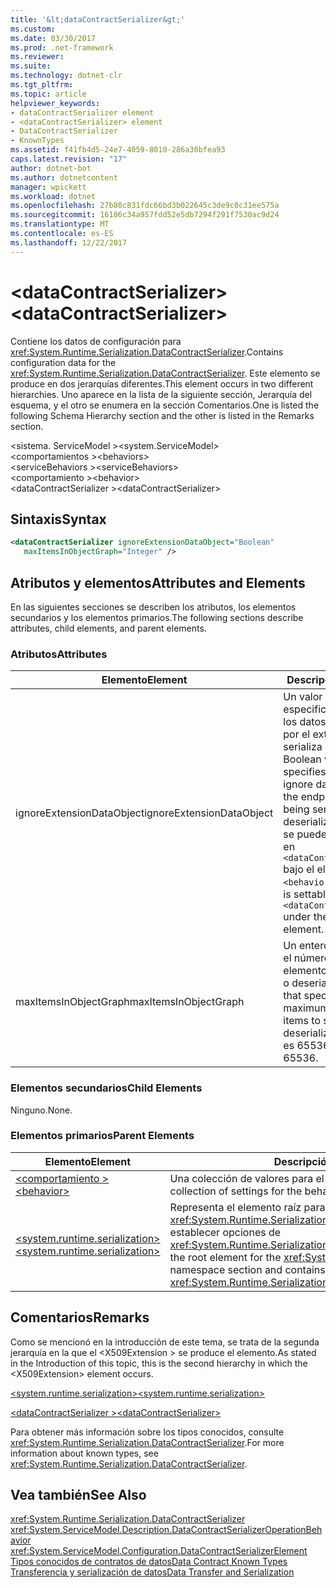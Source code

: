 ```yaml
---
title: '&lt;dataContractSerializer&gt;'
ms.custom: 
ms.date: 03/30/2017
ms.prod: .net-framework
ms.reviewer: 
ms.suite: 
ms.technology: dotnet-clr
ms.tgt_pltfrm: 
ms.topic: article
helpviewer_keywords:
- dataContractSerializer element
- <dataContractSerializer> element
- DataContractSerializer
- KnownTypes
ms.assetid: f41fb4d5-24e7-4059-8010-286a30bfea93
caps.latest.revision: "17"
author: dotnet-bot
ms.author: dotnetcontent
manager: wpickett
ms.workload: dotnet
ms.openlocfilehash: 27b80c831fdc66bd3b022645c3de9c0c31ee575a
ms.sourcegitcommit: 16186c34a957fdd52e5db7294f291f7530ac9d24
ms.translationtype: MT
ms.contentlocale: es-ES
ms.lasthandoff: 12/22/2017
---
```

# <a name="ltdatacontractserializergt"></a><span data-ttu-id="740dc-102">&lt;dataContractSerializer&gt;</span><span class="sxs-lookup"><span data-stu-id="740dc-102">&lt;dataContractSerializer&gt;</span></span>
<span data-ttu-id="740dc-103">Contiene los datos de configuración para <xref:System.Runtime.Serialization.DataContractSerializer>.</span><span class="sxs-lookup"><span data-stu-id="740dc-103">Contains configuration data for the <xref:System.Runtime.Serialization.DataContractSerializer>.</span></span> <span data-ttu-id="740dc-104">Este elemento se produce en dos jerarquías diferentes.</span><span class="sxs-lookup"><span data-stu-id="740dc-104">This element occurs in two different hierarchies.</span></span> <span data-ttu-id="740dc-105">Uno aparece en la lista de la siguiente sección, Jerarquía del esquema, y el otro se enumera en la sección Comentarios.</span><span class="sxs-lookup"><span data-stu-id="740dc-105">One is listed the following Schema Hierarchy section and the other is listed in the Remarks section.</span></span>  
  
 <span data-ttu-id="740dc-106">\<sistema. ServiceModel ></span><span class="sxs-lookup"><span data-stu-id="740dc-106">\<system.ServiceModel></span></span>  
<span data-ttu-id="740dc-107">\<comportamientos ></span><span class="sxs-lookup"><span data-stu-id="740dc-107">\<behaviors></span></span>  
<span data-ttu-id="740dc-108">\<serviceBehaviors ></span><span class="sxs-lookup"><span data-stu-id="740dc-108">\<serviceBehaviors></span></span>  
<span data-ttu-id="740dc-109">\<comportamiento ></span><span class="sxs-lookup"><span data-stu-id="740dc-109">\<behavior></span></span>  
<span data-ttu-id="740dc-110">\<dataContractSerializer ></span><span class="sxs-lookup"><span data-stu-id="740dc-110">\<dataContractSerializer></span></span>  
  
## <a name="syntax"></a><span data-ttu-id="740dc-111">Sintaxis</span><span class="sxs-lookup"><span data-stu-id="740dc-111">Syntax</span></span>  
  
```xml  
<dataContractSerializer ignoreExtensionDataObject="Boolean"  
   maxItemsInObjectGraph="Integer" />  
```  
  
## <a name="attributes-and-elements"></a><span data-ttu-id="740dc-112">Atributos y elementos</span><span class="sxs-lookup"><span data-stu-id="740dc-112">Attributes and Elements</span></span>  
 <span data-ttu-id="740dc-113">En las siguientes secciones se describen los atributos, los elementos secundarios y los elementos primarios.</span><span class="sxs-lookup"><span data-stu-id="740dc-113">The following sections describe attributes, child elements, and parent elements.</span></span>  
  
### <a name="attributes"></a><span data-ttu-id="740dc-114">Atributos</span><span class="sxs-lookup"><span data-stu-id="740dc-114">Attributes</span></span>  
  
|<span data-ttu-id="740dc-115">Elemento</span><span class="sxs-lookup"><span data-stu-id="740dc-115">Element</span></span>|<span data-ttu-id="740dc-116">Descripción</span><span class="sxs-lookup"><span data-stu-id="740dc-116">Description</span></span>|  
|-------------|-----------------|  
|<span data-ttu-id="740dc-117">ignoreExtensionDataObject</span><span class="sxs-lookup"><span data-stu-id="740dc-117">ignoreExtensionDataObject</span></span>|<span data-ttu-id="740dc-118">Un valor booleano que especifica si se omiten los datos proporcionados por el extremo cuando se serializa o deserializa.</span><span class="sxs-lookup"><span data-stu-id="740dc-118">A Boolean value that specifies whether to ignore data supplied by the endpoint when it is being serialized or deserialized.</span></span> <span data-ttu-id="740dc-119">Este atributo se puede configurar sólo en `<dataContractSerializer>` bajo el elemento `<behavior>`.</span><span class="sxs-lookup"><span data-stu-id="740dc-119">This attribute is settable only on the `<dataContractSerializer>` under the `<behavior>` element.</span></span>|  
|<span data-ttu-id="740dc-120">maxItemsInObjectGraph</span><span class="sxs-lookup"><span data-stu-id="740dc-120">maxItemsInObjectGraph</span></span>|<span data-ttu-id="740dc-121">Un entero que especifica el número máximo de elementos para serializar o deserializar.</span><span class="sxs-lookup"><span data-stu-id="740dc-121">An integer that specifies the maximum number of items to serialize or deserialize.</span></span> <span data-ttu-id="740dc-122">Este atributo es 65536.</span><span class="sxs-lookup"><span data-stu-id="740dc-122">This attribute is 65536.</span></span>|  
  
### <a name="child-elements"></a><span data-ttu-id="740dc-123">Elementos secundarios</span><span class="sxs-lookup"><span data-stu-id="740dc-123">Child Elements</span></span>  
 <span data-ttu-id="740dc-124">Ninguno.</span><span class="sxs-lookup"><span data-stu-id="740dc-124">None.</span></span>  
  
### <a name="parent-elements"></a><span data-ttu-id="740dc-125">Elementos primarios</span><span class="sxs-lookup"><span data-stu-id="740dc-125">Parent Elements</span></span>  
  
|<span data-ttu-id="740dc-126">Elemento</span><span class="sxs-lookup"><span data-stu-id="740dc-126">Element</span></span>|<span data-ttu-id="740dc-127">Descripción</span><span class="sxs-lookup"><span data-stu-id="740dc-127">Description</span></span>|  
|-------------|-----------------|  
|[<span data-ttu-id="740dc-128">\<comportamiento ></span><span class="sxs-lookup"><span data-stu-id="740dc-128">\<behavior></span></span>](../../../../../docs/framework/configure-apps/file-schema/wcf/behavior-of-servicebehaviors.md)|<span data-ttu-id="740dc-129">Una colección de valores para el comportamiento de un servicio.</span><span class="sxs-lookup"><span data-stu-id="740dc-129">A collection of settings for the behavior of a service.</span></span>|  
|[<span data-ttu-id="740dc-130">\<system.runtime.serialization></span><span class="sxs-lookup"><span data-stu-id="740dc-130">\<system.runtime.serialization></span></span>](../../../../../docs/framework/configure-apps/file-schema/wcf/system-runtime-serialization.md)|<span data-ttu-id="740dc-131">Representa el elemento raíz para la sección de espacio de nombres <xref:System.Runtime.Serialization> y contiene elementos para establecer opciones de <xref:System.Runtime.Serialization.DataContractSerializer>.</span><span class="sxs-lookup"><span data-stu-id="740dc-131">Represents the root element for the <xref:System.Runtime.Serialization> namespace section and contains elements for setting options of the <xref:System.Runtime.Serialization.DataContractSerializer>.</span></span>|  
  
## <a name="remarks"></a><span data-ttu-id="740dc-132">Comentarios</span><span class="sxs-lookup"><span data-stu-id="740dc-132">Remarks</span></span>  
 <span data-ttu-id="740dc-133">Como se mencionó en la introducción de este tema, se trata de la segunda jerarquía en la que el \<X509Extension > se produce el elemento.</span><span class="sxs-lookup"><span data-stu-id="740dc-133">As stated in the Introduction of this topic, this is the second hierarchy in which the \<X509Extension> element occurs.</span></span>  
  
 [<span data-ttu-id="740dc-134">\<system.runtime.serialization></span><span class="sxs-lookup"><span data-stu-id="740dc-134">\<system.runtime.serialization></span></span>](../../../../../docs/framework/configure-apps/file-schema/wcf/system-runtime-serialization.md)  
  
 [<span data-ttu-id="740dc-135">\<dataContractSerializer ></span><span class="sxs-lookup"><span data-stu-id="740dc-135">\<dataContractSerializer></span></span>](../../../../../docs/framework/configure-apps/file-schema/wcf/datacontractserializer-element.md)  
  
 <span data-ttu-id="740dc-136">Para obtener más información sobre los tipos conocidos, consulte <xref:System.Runtime.Serialization.DataContractSerializer>.</span><span class="sxs-lookup"><span data-stu-id="740dc-136">For more information about known types, see <xref:System.Runtime.Serialization.DataContractSerializer>.</span></span>  
  
## <a name="see-also"></a><span data-ttu-id="740dc-137">Vea también</span><span class="sxs-lookup"><span data-stu-id="740dc-137">See Also</span></span>  
 <xref:System.Runtime.Serialization.DataContractSerializer>  
 <xref:System.ServiceModel.Description.DataContractSerializerOperationBehavior>  
 <xref:System.ServiceModel.Configuration.DataContractSerializerElement>  
 [<span data-ttu-id="740dc-138">Tipos conocidos de contratos de datos</span><span class="sxs-lookup"><span data-stu-id="740dc-138">Data Contract Known Types</span></span>](../../../../../docs/framework/wcf/feature-details/data-contract-known-types.md)  
 [<span data-ttu-id="740dc-139">Transferencia y serialización de datos</span><span class="sxs-lookup"><span data-stu-id="740dc-139">Data Transfer and Serialization</span></span>](../../../../../docs/framework/wcf/feature-details/data-transfer-and-serialization.md)
